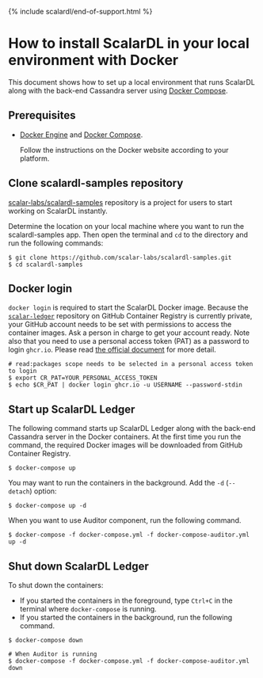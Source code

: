 {% include scalardl/end-of-support.html %}

# How to install ScalarDL in your local environment with Docker

This document shows how to set up a local environment that runs ScalarDL
along with the back-end Cassandra server using [Docker
Compose](https://docs.docker.com/compose/).

## Prerequisites

- [Docker Engine](https://docs.docker.com/engine/) and [Docker Compose](https://docs.docker.com/compose/).

    Follow the instructions on the Docker website according to your platform.


## Clone scalardl-samples repository

[scalar-labs/scalardl-samples](https://github.com/scalar-labs/scalardl-samples)
repository is a project for users to start working on ScalarDL instantly.

Determine the location on your local machine where you want to run the
scalardl-samples app. Then open the terminal and `cd` to the directory and run the
following commands:

```
$ git clone https://github.com/scalar-labs/scalardl-samples.git
$ cd scalardl-samples
```

## Docker login

`docker login` is required to start the ScalarDL Docker image. Because the
[`scalar-ledger`](https://github.com/orgs/scalar-labs/packages/container/package/scalar-ledger) repository
on GitHub Container Registry is currently private, your GitHub account needs to be set with permissions to access the container images.
Ask a person in charge to get your account ready. Note also that you need to use a personal access token (PAT) as a password to login `ghcr.io`. Please read [the official document](https://docs.github.com/en/packages/guides/migrating-to-github-container-registry-for-docker-images#authenticating-with-the-container-registry) for more detail.

```
# read:packages scope needs to be selected in a personal access token to login
$ export CR_PAT=YOUR_PERSONAL_ACCESS_TOKEN
$ echo $CR_PAT | docker login ghcr.io -u USERNAME --password-stdin
```

## Start up ScalarDL Ledger

The following command starts up ScalarDL Ledger along with the back-end Cassandra server in the Docker containers. At the first time you run the command, the required Docker images will be downloaded from GitHub Container Registry.

```
$ docker-compose up
```

You may want to run the containers in the background. Add the `-d` (`--detach`) option:

```
$ docker-compose up -d
```

When you want to use Auditor component, run the following command.
```
$ docker-compose -f docker-compose.yml -f docker-compose-auditor.yml up -d

```

## Shut down ScalarDL Ledger

To shut down the containers:

- If you started the containers in the foreground, type `Ctrl+C` in the terminal
  where `docker-compose` is running.
- If you started the containers in the background, run the following command.

```
$ docker-compose down

# When Auditor is running
$ docker-compose -f docker-compose.yml -f docker-compose-auditor.yml down
```
